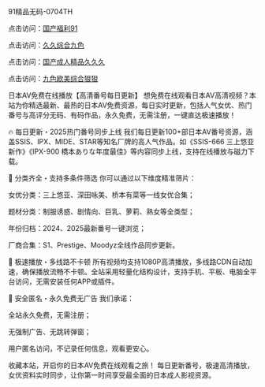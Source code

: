
91精品无码-0704TH

点击访问：<a href="https://gfd-5xg.pages.dev/">国产福利91</a>

点击访问：<a href="https://vassv.pages.dev/">久久综合九色</a>

点击访问：<a href="https://rtj-3zo.pages.dev/">国产成人精品久久久</a>

点击访问：<a href="https://cfad.pages.dev/">九色欧美综合狠狠</a>


日本AV免费在线播放【高清番号每日更新】
想免费在线观看日本AV高清视频？本站为你精选最新、最热的日本AV免费资源，每日实时更新，包括人气女优、热门番号与高评分无码、有码作品，永久免费，无需注册，一键直达极速播放！

🔥 每日更新・2025热门番号同步上线
我们每日更新100+部日本AV番号资源，涵盖SSIS、IPX、MIDE、STAR等知名厂牌的高人气作品。如《SSIS-666 三上悠亚新作》《IPX-900 橋本ありな年度最佳》等内容同步上线，支持在线播放与磁力下载。

💎 分类齐全・支持多条件筛选
你可以通过以下维度精准筛片：

女优分类：三上悠亚、深田咏美、桥本有菜等一线女优合集；

题材分类：制服诱惑、剧情向、巨乳、萝莉、熟女等全类型；

年份归档：2024、2025最新番号一键浏览；

厂商合集：S1、Prestige、Moodyz全线作品同步更新。

🚀 极速播放・多线路不卡顿
所有视频均支持1080P高清播放，多线路CDN自动加速，确保播放流畅不卡顿。全站采用轻量化结构设计，支持手机、平板、电脑全平台访问，无需安装任何APP或插件。

🔐 安全匿名・永久免费无广告
我们承诺：

全站永久免费，无需注册；

无强制广告、无跳转弹窗；

用户匿名访问，不记录任何信息，观看更安心。

收藏本站，开启你的日本AV免费在线观看之旅！
每日更新番号，极速高清播放，女优资料实时同步，让你第一时间享受最全面的日本成人影视资源。





<span style="display:none;">[Canonical link]( https://github.com/tc527155/85455 ）</span>
